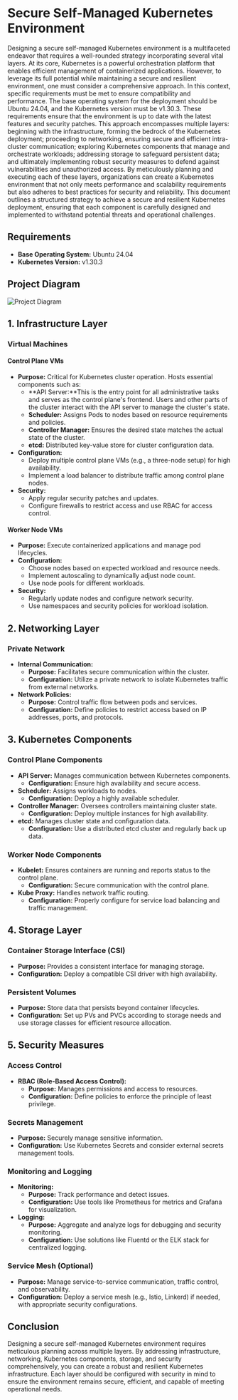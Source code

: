# Secure Self-Managed Kubernetes Environment

Designing a secure self-managed Kubernetes environment is a multifaceted endeavor that requires a well-rounded strategy incorporating several vital layers. At its core, Kubernetes is a powerful orchestration platform that enables efficient management of containerized applications. However, to leverage its full potential while maintaining a secure and resilient environment, one must consider a comprehensive approach.
In this context, specific requirements must be met to ensure compatibility and performance. The base operating system for the deployment should be Ubuntu 24.04, and the Kubernetes version must be v1.30.3. These requirements ensure that the environment is up to date with the latest features and security patches.
This approach encompasses multiple layers: beginning with the infrastructure, forming the bedrock of the Kubernetes deployment; proceeding to networking, ensuring secure and efficient intra-cluster communication; exploring Kubernetes components that manage and orchestrate workloads; addressing storage to safeguard persistent data; and ultimately implementing robust security measures to defend against vulnerabilities and unauthorized access.
By meticulously planning and executing each of these layers, organizations can create a Kubernetes environment that not only meets performance and scalability requirements but also adheres to best practices for security and reliability. This document outlines a structured strategy to achieve a secure and resilient Kubernetes deployment, ensuring that each component is carefully designed and implemented to withstand potential threats and operational challenges.


## Requirements

- **Base Operating System:** Ubuntu 24.04
- **Kubernetes Version:** v1.30.3

## Project Diagram

![Project Diagram](images/kubernetes_architecture.png)

## 1. Infrastructure Layer

### Virtual Machines

#### Control Plane VMs
- **Purpose:** Critical for Kubernetes cluster operation. Hosts essential components such as:
  - **API Server:**This is the entry point for all administrative tasks and serves as the control plane's frontend. Users and other parts of the cluster interact with the API server to manage the cluster's state.
  - **Scheduler:** Assigns Pods to nodes based on resource requirements and policies.
  - **Controller Manager:** Ensures the desired state matches the actual state of the cluster.
  - **etcd:** Distributed key-value store for cluster configuration data.
- **Configuration:**
  - Deploy multiple control plane VMs (e.g., a three-node setup) for high availability.
  - Implement a load balancer to distribute traffic among control plane nodes.
- **Security:**
  - Apply regular security patches and updates.
  - Configure firewalls to restrict access and use RBAC for access control.

#### Worker Node VMs
- **Purpose:** Execute containerized applications and manage pod lifecycles.
- **Configuration:**
  - Choose nodes based on expected workload and resource needs.
  - Implement autoscaling to dynamically adjust node count.
  - Use node pools for different workloads.
- **Security:**
  - Regularly update nodes and configure network security.
  - Use namespaces and security policies for workload isolation.

## 2. Networking Layer

### Private Network
- **Internal Communication:**
  - **Purpose:** Facilitates secure communication within the cluster.
  - **Configuration:** Utilize a private network to isolate Kubernetes traffic from external networks.
- **Network Policies:**
  - **Purpose:** Control traffic flow between pods and services.
  - **Configuration:** Define policies to restrict access based on IP addresses, ports, and protocols.

## 3. Kubernetes Components

### Control Plane Components
- **API Server:** Manages communication between Kubernetes components.
  - **Configuration:** Ensure high availability and secure access.
- **Scheduler:** Assigns workloads to nodes.
  - **Configuration:** Deploy a highly available scheduler.
- **Controller Manager:** Oversees controllers maintaining cluster state.
  - **Configuration:** Deploy multiple instances for high availability.
- **etcd:** Manages cluster state and configuration data.
  - **Configuration:** Use a distributed etcd cluster and regularly back up data.

### Worker Node Components
- **Kubelet:** Ensures containers are running and reports status to the control plane.
  - **Configuration:** Secure communication with the control plane.
- **Kube Proxy:** Handles network traffic routing.
  - **Configuration:** Properly configure for service load balancing and traffic management.

## 4. Storage Layer

### Container Storage Interface (CSI)
- **Purpose:** Provides a consistent interface for managing storage.
- **Configuration:** Deploy a compatible CSI driver with high availability.

### Persistent Volumes
- **Purpose:** Store data that persists beyond container lifecycles.
- **Configuration:** Set up PVs and PVCs according to storage needs and use storage classes for efficient resource allocation.

## 5. Security Measures

### Access Control
- **RBAC (Role-Based Access Control):**
  - **Purpose:** Manages permissions and access to resources.
  - **Configuration:** Define policies to enforce the principle of least privilege.

### Secrets Management
- **Purpose:** Securely manage sensitive information.
- **Configuration:** Use Kubernetes Secrets and consider external secrets management tools.

### Monitoring and Logging
- **Monitoring:**
  - **Purpose:** Track performance and detect issues.
  - **Configuration:** Use tools like Prometheus for metrics and Grafana for visualization.
- **Logging:**
  - **Purpose:** Aggregate and analyze logs for debugging and security monitoring.
  - **Configuration:** Use solutions like Fluentd or the ELK stack for centralized logging.

### Service Mesh (Optional)
- **Purpose:** Manage service-to-service communication, traffic control, and observability.
- **Configuration:** Deploy a service mesh (e.g., Istio, Linkerd) if needed, with appropriate security configurations.

## Conclusion

Designing a secure self-managed Kubernetes environment requires meticulous planning across multiple layers. By addressing infrastructure, networking, Kubernetes components, storage, and security comprehensively, you can create a robust and resilient Kubernetes infrastructure. Each layer should be configured with security in mind to ensure the environment remains secure, efficient, and capable of meeting operational needs.
